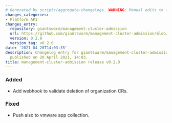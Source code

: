```yaml
---
# Generated by scripts/aggregate-changelogs. WARNING: Manual edits to this files will be overwritten.
changes_categories:
- Platform API
changes_entry:
  repository: giantswarm/management-cluster-admission
  url: https://github.com/giantswarm/management-cluster-admission/blob/master/CHANGELOG.md#020---2021-04-20
  version: 0.2.0
  version_tag: v0.2.0
date: '2021-04-20T14:03:35'
description: Changelog entry for giantswarm/management-cluster-admission version 0.2.0,
  published on 20 April 2021, 14:03.
title: management-cluster-admission release v0.2.0
---
```


### Added
- Add webhook to validate deletion of organization CRs.
### Fixed
- Push also to vmware app collection.
